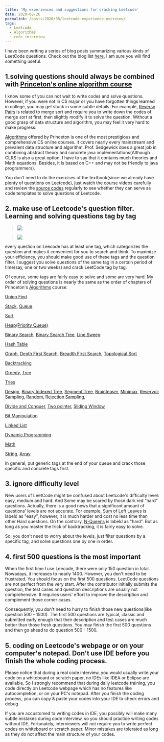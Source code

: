 ```yaml
---
title: 'My experiences and suggestions for cracking Leetcode'
date: 2020-08-26
permalink: /posts/2020/08/leetcode-experience-overview/
tags:
  - Leetcode
  - Algorithms
  - code interview
---
```


I have been writing a series of blog posts summarizing various kinds of LeetCode questions.
Check out the blog list <a href="https://xiaoluo-whu.github.io/posts/2020/08/catalogue_leetcode_summary/" target="_blank">here</a>, I am sure you will find something useful. 

## 1.solving questions should always be combined with [Princeton's online algorithm course](https://algs4.cs.princeton.edu/)
I know some of you can not wait to write codes and solve questions. However, if you were not in CS major or 
you have forgotten things learned in college, you may get stuck in some subtle details. For example, [Reverse Pairs](https://leetcode.com/problems/reverse-pairs/) is related to 
merge sort and require you to write down the codes of merge sort at first, then slightly modify it to solve the question. Without a good grasp of 
data structure and algorithm, you may feel it very hard to make progress.

<!--more-->

[Algorithms](https://algs4.cs.princeton.edu/) offered by Princeton is one of the most prestigious and comprehensive CS online courses. It covers nearly every mainstream and prevalent data structure and algorithm.
Prof. Sedgewick does a great job in combining abstract theory and concrete java implementations(Although CLRS is also a great option, I have to 
say that it contains much theories and Math equations. Besides, it is based on C++ and may not be friendly to java programmers).

You don't need to do the exercises of the textbook(since we already have plenty of questions on Leetcode), just watch the course videos carefully and review the [source codes](https://algs4.cs.princeton.edu/code) regularly to see whether they can 
serve as code templates to solve questions of Leetcode.

## 2. make use of Leetcode's question filter. Learning and solving questions tag by tag
> ![](https://xiaoluo-whu.github.io/files/images/leetcode_filter.jpg)

> ![](https://xiaoluo-whu.github.io/files/images/leetcode_tag.jpg)

every question on Leecode has at least one tag, which categorizes the question and makes it convenient for you to search and think.
To maximize your efficiency, you should make good use of these tags and the question filter. I suggest you solve questions of the same tag in a certain period of time(say, one or two weeks)
and crack LeetCode tag by tag.

Of course, some tags are fairly easy to solve and some are very hard. My order of solving questions is nearly the same as the order of chapters of Princeton's [Algorithms](https://algs4.cs.princeton.edu/) course:

[Union Find](https://leetcode.com/problemset/all/?topicSlugs=union-find)

[Stack](https://leetcode.com/problemset/all/?topicSlugs=stack), [Queue](https://leetcode.com/problemset/all/?topicSlugs=queue)

[Sort](https://leetcode.com/problemset/all/?topicSlugs=sort)

[Heap(Priority Queue)](https://leetcode.com/problemset/all/?topicSlugs=heap)

[Binary Search](https://leetcode.com/problemset/all/?topicSlugs=binary-search), [Binary Search Tree](https://leetcode.com/problemset/all/?topicSlugs=binary-search-tree), [Line Sweep](https://leetcode.com/problemset/all/?topicSlugs=line-sweep)

[Hash Table](https://leetcode.com/problemset/all/?topicSlugs=hash-table)

[Graph](https://leetcode.com/problemset/all/?topicSlugs=graph), [Depth First Search](https://leetcode.com/problemset/all/?topicSlugs=depth-first-search), [Breadth First Search](https://leetcode.com/problemset/all/?topicSlugs=breadth-first-search), [Topological Sort](https://leetcode.com/problemset/all/?topicSlugs=topological-sort)

[Backtracking](https://leetcode.com/problemset/all/?topicSlugs=backtracking)

[Greedy](https://leetcode.com/problemset/all/?topicSlugs=greedy), [Tree](https://leetcode.com/problemset/all/?topicSlugs=tree)

[Tries](https://leetcode.com/problemset/all/?topicSlugs=trie)

[Design](https://leetcode.com/problemset/all/?topicSlugs=design), [Binary Indexed Tree](https://leetcode.com/problemset/all/?topicSlugs=binary-indexed-tree), [Segment Tree](https://leetcode.com/problemset/all/?topicSlugs=segment-tree), [Brainteaser](https://leetcode.com/problemset/all/?topicSlugs=brainteaser), [Minimax](https://leetcode.com/problemset/all/?topicSlugs=minimax), [Reservoir Sampling](https://leetcode.com/problemset/all/?topicSlugs=reservoir-sampling), [Random](https://leetcode.com/problemset/all/?topicSlugs=random), [Rejection Sampling](https://leetcode.com/problemset/all/?topicSlugs=rejection-sampling),

[Divide and Conquer](https://leetcode.com/problemset/all/?topicSlugs=divide-and-conquer), [Two pointer](https://leetcode.com/problemset/all/?topicSlugs=two-pointers), [Sliding Window]()

[Bit Manipulation](https://leetcode.com/problemset/all/?topicSlugs=bit-manipulation)

[Linked List](https://leetcode.com/problemset/all/?topicSlugs=linked-list)

[Dynamic Programming](https://leetcode.com/problemset/all/?topicSlugs=dynamic-programming)

[Math](https://leetcode.com/problemset/all/?topicSlugs=math)

[String](https://leetcode.com/problemset/all/?topicSlugs=string), [Array](https://leetcode.com/problemset/all/?topicSlugs=array)  

In general, put generic tags at the end of your queue and crack those specific and concrete tags first.

## 3. ignore difficulty level
New users of LeetCode might be confused about Leetcode's difficulty level: easy, medium and hard. And Some may be scared by those dark red "hard" questions.
Actually, there is a good news that a significant amount of questions' levels are not accurate. For example, [Sum of Left Leaves](https://leetcode.com/problems/sum-of-left-leaves/) is labeld as "easy",
however, it is much harder and cost no less time than other Hard questions. On the contrary, [N-Queens](https://leetcode.com/problems/n-queens) is labeld as "hard". But as long as you 
master the trick of backtracking, it is fairly easy to solve.

So, you don't need to worry about the levels, just filter questions by a specific tag, and solve questions one by one in order.  

## 4. first 500 questions is the most important
When the first time I use Leecode, there were only 150 question in total. Nowadays, it increases to nearly 1400.
However, you don't need to be frustrated. You should focus on the first 500 questions. 
LeetCode questions are not perfect from the very start. After the contributor initially submits the question, the test cases and question descriptions are usually not 
comprehensive. It requires users' effort to improve the description and complement those corner cases. 

Consequently, you don't need to hurry to finish those new questions(like question 500 - 1500). The first 500 questions are typical, classic and 
submitted early enough that their description and test cases are much better than those fresh questions. 
You may finish the first 500 questions and then go ahead to do question 500 - 1500.

## 5. coding on Leetcode's webpage or on your computer's notepad. Don't use IDE before you finish the whole coding process.
Please notice that during a real code interview, you would usually write your code on a whiteboard or scratch paper, no IDEs like IDEA or Eclipse are available. So I strongly
recommend that during daily leetcode training, you code directly on Leetcode webpage which has no features like autocompletion, or on your PC's notepad. After you finish the coding process,
you can copy & paste your codes into your IDE to check errors and debug.

If you are accustomed to writing codes in IDE, you possibly will make many subtle mistakes during code interview, so you should practice writing codes without IDE. Fortunately, interviewers will not require
you to write perfect codes on whiteboard or scratch paper. Minor mistakes are tolerated as long as they do not affect the main structure of your codes.
